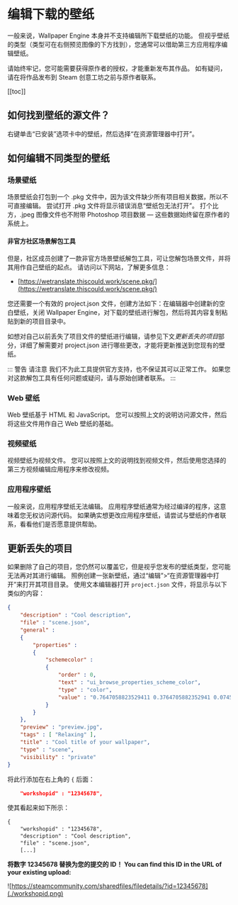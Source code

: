 # 编辑下载的壁纸

一般来说，Wallpaper Engine 本身并不支持编辑所下载壁纸的功能。 但视乎壁纸的类型（类型可在右侧预览图像的下方找到），您通常可以借助第三方应用程序编辑壁纸。

请始终牢记，您可能需要获得原作者的授权，才能重新发布其作品。 如有疑问，请在将作品发布到 Steam 创意工坊之前与原作者联系。

[[toc]]

## 如何找到壁纸的源文件？

右键单击“已安装”选项卡中的壁纸，然后选择“在资源管理器中打开”。

## 如何编辑不同类型的壁纸

### 场景壁纸

场景壁纸会打包到一个 .pkg 文件中，因为该文件缺少所有项目相关数据，所以不可直接编辑。 尝试打开 .pkg 文件将显示错误消息“壁纸包无法打开”。 打个比方，.jpeg 图像文件也不附带 Photoshop 项目数据 — 这些数据始终留在原作者的系统上。

#### 非官方社区场景解包工具

但是，社区成员创建了一款非官方场景壁纸解包工具，可让您解包场景文件，并将其用作自己壁纸的起点。 请访问以下网站，了解更多信息：

* [https://wetranslate.thiscould.work/scene.pkg/](https://wetranslate.thiscould.work/scene.pkg/)

您还需要一个有效的 project.json 文件，创建方法如下：在编辑器中创建新的空白壁纸，关闭 Wallpaper Engine，对下载的壁纸进行解包，然后将其内容复制粘贴到新的项目目录中。

如想对自己以前丢失了项目文件的壁纸进行编辑，请参见下文*更新丢失的项目*部分，详细了解需要对 project.json 进行哪些更改，才能将更新推送到您现有的壁纸。

::: 警告 请注意 我们不为此工具提供官方支持，也不保证其可以正常工作。 如果您对这款解包工具有任何问题或疑问，请与原始创建者联系。 :::

### Web 壁纸

Web 壁纸基于 HTML 和 JavaScript。 您可以按照上文的说明访问源文件，然后将这些文件用作自己 Web 壁纸的基础。

### 视频壁纸

视频壁纸为视频文件。 您可以按照上文的说明找到视频文件，然后使用您选择的第三方视频编辑应用程序来修改视频。

### 应用程序壁纸

一般来说，应用程序壁纸无法编辑。 应用程序壁纸通常为经过编译的程序，这意味着您无权访问源代码。 如果确实想更改应用程序壁纸，请尝试与壁纸的作者联系，看看他们是否愿意提供帮助。

## 更新丢失的项目

如果删除了自己的项目，您仍然可以覆盖它，但是视乎您发布的壁纸类型，您可能无法再对其进行编辑。 照例创建一张新壁纸，通过“编辑”>“在资源管理器中打开”来打开其项目目录。 使用文本编辑器打开 `project.json` 文件，将显示与以下类似的内容：

```json
{
    "description" : "Cool description",
    "file" : "scene.json",
    "general" : 
    {
        "properties" : 
        {
            "schemecolor" : 
            {
                "order" : 0,
                "text" : "ui_browse_properties_scheme_color",
                "type" : "color",
                "value" : "0.7647058823529411 0.3764705882352941 0.07450980392156863"
            }
        }
    },
    "preview" : "preview.jpg",
    "tags" : [ "Relaxing" ],
    "title" : "Cool title of your wallpaper",
    "type" : "scene",
    "visibility" : "private"
}
```

将此行添加在右上角的 `{` 后面：

```json
    "workshopid" : "12345678",
```
使其看起来如下所示：

```json{2}
{
    "workshopid" : "12345678",
    "description" : "Cool description",
    "file" : "scene.json",
    [...]
```

**将数字 12345678 替换为您的提交的 ID！ You can find this ID in the URL of your existing upload:**

![https://steamcommunity.com/sharedfiles/filedetails/?id=12345678](./workshopid.png)
